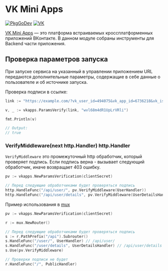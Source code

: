 # VK Mini Apps

[![PkgGoDev](https://pkg.go.dev/badge/github.com/SevereCloud/vksdk/v2/vkapps)](https://pkg.go.dev/github.com/SevereCloud/vksdk/v2/vkapps)
[![VK](https://img.shields.io/badge/developers-%234a76a8.svg?logo=VK&logoColor=white)](https://dev.vk.com/ru/mini-apps/getting-started)

[VK Mini Apps](https://dev.vk.com/ru/mini-apps/getting-started) — это платформа встраиваемых
кроссплатформенных приложений ВКонтакте. В данном модуле собраны инструменты для
Backend части приложения.

## Проверка параметров запуска

При запуске сервиса на указанный в управлении приложением URL передаются
дополнительные параметры, содержащие в себе данные о пользователе и об источнике
запуска.

Проверка подписи в ссылке:

```go
link := "https://example.com/?vk_user_id=494075&vk_app_id=6736218&vk_is_app_user=1&vk_are_notifications_enabled=1&vk_language=ru&vk_access_token_settings=&vk_platform=android&sign=htQFduJpLxz7ribXRZpDFUH-XEUhC9rBPTJkjUFEkRA"

v, _ := vkapps.ParamsVerify(link, "wvl68m4dR1UpLrVRli")

fmt.Println(v)

// Output:
// true
```

### VerifyMiddleware(next http.Handler) http.Handler

`VerifyMiddleware` это промежуточный http обработчик, который проверяет подпись.
Если подпись верна - вызывает следующий обработчик, иначе возвращает 403 ошибку.

```go
pv := vkapps.NewParamsVerification(clientSecret)

// Перед следующие обработчиками будет проверяться подпись
http.HandleFunc("/api/user/", pv.VerifyMiddleware(UserHandler))
http.HandleFunc("/api/user/details", pv.VerifyMiddleware(UserDetailsHandler))

```

Пример использования в [mux](https://github.com/gorilla/mux#middleware)

```go
pv := vkapps.NewParamsVerification(clientSecret)

r := mux.NewRouter()

// Перед следующие обработчиками будет проверяться подпись
s := r.PathPrefix("/api").Subrouter()
s.HandleFunc("/user/", UserHandler) // /api/user/
s.HandleFunc("/user/details", UserDetailsHandler) // /api/user/details
s.Use(pv.VerifyMiddleware)

// Проверки подписи не будет
r.HandleFunc("/", PublicHandler)
```
